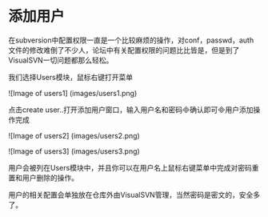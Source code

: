 # 添加用户

在subversion中配置权限一直是一个比较麻烦的操作，对conf，passwd，auth文件的修改难倒了不少人，论坛中有关配置权限的问题比比皆是，但是到了VisualSVN一切问题都那么轻松。

我们选择Users模块，鼠标右键打开菜单

![Image of users1]
(images/users1.png)

点击create user..打开添加用户窗口，输入用户名和密码确认即可用户添加操作完成

![Image of users2]
(images/users2.png)

![Image of users3]
(images/users3.png)

用户会被列在Users模块中，并且你可以在用户名上鼠标右键菜单中完成对密码重置和用户删除的操作。

用户的相关配置会单独放在仓库外由VisualSVN管理，当然密码是密文的，安全多了。